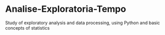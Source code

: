 # Analise-Exploratoria-Tempo
 Study of exploratory analysis and data processing, using Python and basic concepts of statistics

